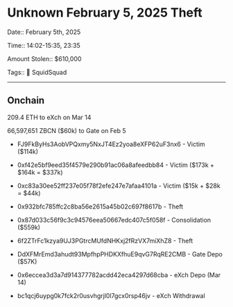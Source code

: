 # Unknown February 5, 2025 Theft


Date:: February 5th, 2025

Time:: 14:02-15:35, 23:35

Amount Stolen:: $610,000

Tags:: 🔑 SquidSquad

---


## Onchain

209.4 ETH to eXch on Mar 14

66,597,651 ZBCN ($60k) to Gate on Feb 5


- FJ9FkByHs3AobVPQxmy5NxJT4Ez2yoa8eXFP62uF3nx6 - Victim ($114k)
- 0xf42e5bf9eed35f4579e290b91ac06a8afeedbb84 - Victim ($173k + $164k = $337k)
- 0xc83a30ee52ff237e05f78f2efe247e7afaa4101a - Victim ($15k + $28k = $44k)

- 0x932bfc785ffc2c8ba56e2615a45b02c697f8617b - Theft
- 0x87d033c56f9c3c94576eea50667edc407c5f058f - Consolidation ($559k)
- 6f2ZTrFc1kzya9UJ3PGtrcMUfdNHKxj2fRzVX7miXhZ8 - Theft
- DdXFMrEmd3ahudt93MpfhpPHDKXfhuE9qvG7RqRE2CMB - Gate Depo ($57K)

- 0x6eccea3d3a7d914377782acdd42eca4297d68cba - eXch Depo (Mar 14)
- bc1qcj6uypg0k7fck2r0usvhgrjl0l7gcx0rsp46jv - eXch Withdrawal
